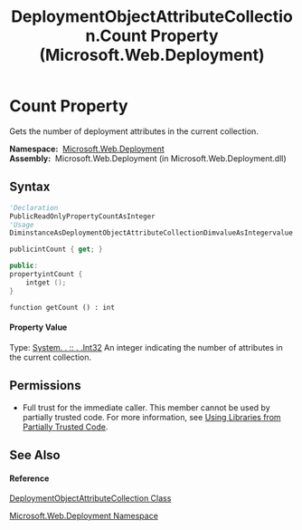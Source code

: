 ﻿---
title: DeploymentObjectAttributeCollection.Count Property  (Microsoft.Web.Deployment)
TOCTitle: Count Property
ms:assetid: P:Microsoft.Web.Deployment.DeploymentObjectAttributeCollection.Count
ms:mtpsurl: https://msdn.microsoft.com/en-us/library/microsoft.web.deployment.deploymentobjectattributecollection.count(v=VS.90)
ms:contentKeyID: 22753919
ms.date: 05/02/2012
mtps_version: v=VS.90
f1_keywords:
- Microsoft.Web.Deployment.DeploymentObjectAttributeCollection.Count
- Microsoft.Web.Deployment.DeploymentObjectAttributeCollection.get_Count
dev_langs:
- CSharp
- JScript
- VB
- c++
api_location:
- Microsoft.Web.Deployment.dll
api_name:
- Microsoft.Web.Deployment.DeploymentObjectAttributeCollection.Count
- Microsoft.Web.Deployment.DeploymentObjectAttributeCollection.get_Count
api_type:
- Managed
topic_type:
- apiref
- kbSyntax
product_family_name: VS
ROBOTS: INDEX,FOLLOW
---

# Count Property

Gets the number of deployment attributes in the current collection.

**Namespace:**  [Microsoft.Web.Deployment](microsoft-web-deployment-namespace.md)  
**Assembly:**  Microsoft.Web.Deployment (in Microsoft.Web.Deployment.dll)

## Syntax

``` vb
'Declaration
PublicReadOnlyPropertyCountAsInteger
'Usage
DiminstanceAsDeploymentObjectAttributeCollectionDimvalueAsIntegervalue = instance.Count
```

``` csharp
publicintCount { get; }
```

``` c++
public:
propertyintCount {
    intget ();
}
```

``` jscript
function getCount () : int
```

#### Property Value

Type: [System. . :: . .Int32](https://msdn.microsoft.com/en-us/library/td2s409d\(v=vs.90\))  
An integer indicating the number of attributes in the current collection.  

## Permissions

  - Full trust for the immediate caller. This member cannot be used by partially trusted code. For more information, see [Using Libraries from Partially Trusted Code](https://msdn.microsoft.com/en-us/library/8skskf63\(v=vs.90\)).

## See Also

#### Reference

[DeploymentObjectAttributeCollection Class](deploymentobjectattributecollection-class-microsoft-web-deployment.md)

[Microsoft.Web.Deployment Namespace](microsoft-web-deployment-namespace.md)

